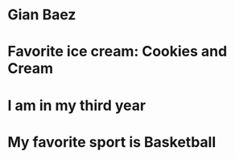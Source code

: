 # Gian Baez

# Favorite ice cream: Cookies and Cream
# I am in my third year
# My favorite sport is Basketball
